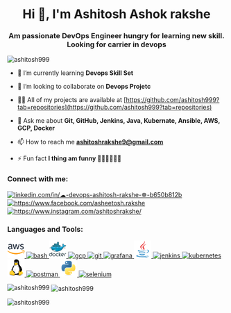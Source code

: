 <h1 align="center">Hi 👋, I'm Ashitosh Ashok rakshe</h1>
<h3 align="center">Am passionate DevOps Engineer hungry for learning new skill. Looking for carrier in devops</h3>

<p align="left"> <img src="https://komarev.com/ghpvc/?username=ashitosh999&label=Profile%20views&color=0e75b6&style=flat" alt="ashitosh999" /> </p>

- 🌱 I’m currently learning **Devops Skill Set**

- 👯 I’m looking to collaborate on **Devops Projetc**

- 👨‍💻 All of my projects are available at [https://github.com/ashitosh999?tab=repositories](https://github.com/ashitosh999?tab=repositories)

- 💬 Ask me about **Git, GitHub, Jenkins, Java, Kubernate, Ansible, AWS, GCP, Docker**

- 📫 How to reach me **ashitoshrakshe9@gmail.com**

- ⚡ Fun fact **I thing am funny 🚀🙃🙃😸😺🚀**

<h3 align="left">Connect with me:</h3>
<p align="left">
<a href="https://linkedin.com/in/linkedin.com/in/☁-devops-ashitosh-rakshe-☸-b650b812b" target="blank"><img align="center" src="https://raw.githubusercontent.com/rahuldkjain/github-profile-readme-generator/master/src/images/icons/Social/linked-in-alt.svg" alt="linkedin.com/in/☁-devops-ashitosh-rakshe-☸-b650b812b" height="30" width="40" /></a>
<a href="https://fb.com/https://www.facebook.com/asheetosh.rakshe" target="blank"><img align="center" src="https://raw.githubusercontent.com/rahuldkjain/github-profile-readme-generator/master/src/images/icons/Social/facebook.svg" alt="https://www.facebook.com/asheetosh.rakshe" height="30" width="40" /></a>
<a href="https://instagram.com/https://www.instagram.com/ashitoshrakshe/" target="blank"><img align="center" src="https://raw.githubusercontent.com/rahuldkjain/github-profile-readme-generator/master/src/images/icons/Social/instagram.svg" alt="https://www.instagram.com/ashitoshrakshe/" height="30" width="40" /></a>
</p>

<h3 align="left">Languages and Tools:</h3>
<p align="left"> <a href="https://aws.amazon.com" target="_blank" rel="noreferrer"> <img src="https://raw.githubusercontent.com/devicons/devicon/master/icons/amazonwebservices/amazonwebservices-original-wordmark.svg" alt="aws" width="40" height="40"/> </a> <a href="https://www.gnu.org/software/bash/" target="_blank" rel="noreferrer"> <img src="https://www.vectorlogo.zone/logos/gnu_bash/gnu_bash-icon.svg" alt="bash" width="40" height="40"/> </a> <a href="https://www.docker.com/" target="_blank" rel="noreferrer"> <img src="https://raw.githubusercontent.com/devicons/devicon/master/icons/docker/docker-original-wordmark.svg" alt="docker" width="40" height="40"/> </a> <a href="https://cloud.google.com" target="_blank" rel="noreferrer"> <img src="https://www.vectorlogo.zone/logos/google_cloud/google_cloud-icon.svg" alt="gcp" width="40" height="40"/> </a> <a href="https://git-scm.com/" target="_blank" rel="noreferrer"> <img src="https://www.vectorlogo.zone/logos/git-scm/git-scm-icon.svg" alt="git" width="40" height="40"/> </a> <a href="https://grafana.com" target="_blank" rel="noreferrer"> <img src="https://www.vectorlogo.zone/logos/grafana/grafana-icon.svg" alt="grafana" width="40" height="40"/> </a> <a href="https://www.java.com" target="_blank" rel="noreferrer"> <img src="https://raw.githubusercontent.com/devicons/devicon/master/icons/java/java-original.svg" alt="java" width="40" height="40"/> </a> <a href="https://www.jenkins.io" target="_blank" rel="noreferrer"> <img src="https://www.vectorlogo.zone/logos/jenkins/jenkins-icon.svg" alt="jenkins" width="40" height="40"/> </a> <a href="https://kubernetes.io" target="_blank" rel="noreferrer"> <img src="https://www.vectorlogo.zone/logos/kubernetes/kubernetes-icon.svg" alt="kubernetes" width="40" height="40"/> </a> <a href="https://www.linux.org/" target="_blank" rel="noreferrer"> <img src="https://raw.githubusercontent.com/devicons/devicon/master/icons/linux/linux-original.svg" alt="linux" width="40" height="40"/> </a> <a href="https://postman.com" target="_blank" rel="noreferrer"> <img src="https://www.vectorlogo.zone/logos/getpostman/getpostman-icon.svg" alt="postman" width="40" height="40"/> </a> <a href="https://www.python.org" target="_blank" rel="noreferrer"> <img src="https://raw.githubusercontent.com/devicons/devicon/master/icons/python/python-original.svg" alt="python" width="40" height="40"/> </a> <a href="https://www.selenium.dev" target="_blank" rel="noreferrer"> <img src="https://raw.githubusercontent.com/detain/svg-logos/780f25886640cef088af994181646db2f6b1a3f8/svg/selenium-logo.svg" alt="selenium" width="40" height="40"/> </a> </p>

<p><img align="left" src="https://github-readme-stats.vercel.app/api/top-langs?username=ashitosh999&show_icons=true&locale=en&layout=compact" alt="ashitosh999" /></p>

<p>&nbsp;<img align="center" src="https://github-readme-stats.vercel.app/api?username=ashitosh999&show_icons=true&locale=en" alt="ashitosh999" /></p>

<p><img align="center" src="https://github-readme-streak-stats.herokuapp.com/?user=ashitosh999&theme=dark" alt="ashitosh999" /></p>

